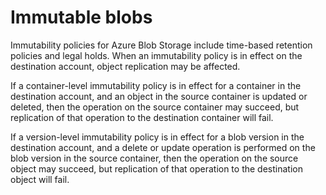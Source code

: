 # Immutable blobs

Immutability policies for Azure Blob Storage include time-based retention policies and legal holds. When an immutability policy is in effect on the destination account, object replication may be affected.

If a container-level immutability policy is in effect for a container in the destination account, and an object in the source container is updated or deleted, then the operation on the source container may succeed, but replication of that operation to the destination container will fail.

If a version-level immutability policy is in effect for a blob version in the destination account, and a delete or update operation is performed on the blob version in the source container, then the operation on the source object may succeed, but replication of that operation to the destination object will fail.